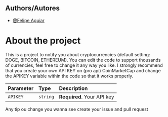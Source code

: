
## Authors/Autores

- [@Felipe Aguiar](https://www.github.com/Sir-Aguiar)





# About the project
This is a project to notify you about cryptocurrencies (default setting: DOGE, BITCOIN, ETHEREUM). You can edit the code to support thousands of currencies, feel free to change it any way you like. I strongly recommend that you create your own API KEY on (pro api) CoinMarketCap and change the APIKEY variable within the code so that it works properly.

| Parameter | Type     | Description                |
| :-------- | :------- | :------------------------- |
| `APIKEY` | `string` | **Required**. Your API key |

Any tip ou change you wanna see create your issue and pull request
